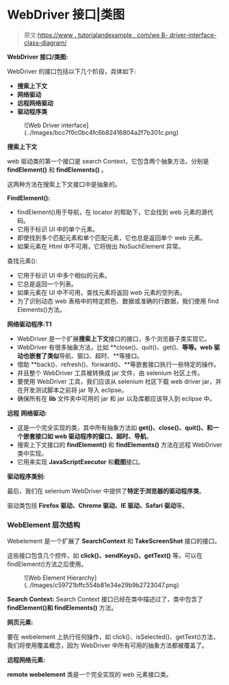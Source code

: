 # WebDriver 接口|类图

> 原文:[https://www . tutorialandexample . com/we B- driver-interface-class-diagram/](https://www.tutorialandexample.com/web-driver-interface-class-diagram/)

**WebDriver 接口/类图:**

WebDriver 的接口包括以下几个阶段，具体如下:

*   **搜索上下文**
*   **网络驱动**
*   **远程网络驱动**
*   **驱动程序类**

<figure class="aligncenter">![Web Driver interface](../Images/bcc7f0c0bc4fc6b82416804a2f7b301c.png)</figure>

**搜索上下文**

web 驱动类的第一个接口是 search Context，它包含两个抽象方法，分别是 **findElement()** 和 **findElements()** 。

这两种方法在搜索上下文接口中是抽象的。

**FindElement():**

*   findElement()用于导航，在 locator 的帮助下，它会找到 web 元素的源代码。
*   它用于标识 UI 中的单个元素。
*   即使找到多个匹配元素和单个匹配元素，它也总是返回单个 web 元素。
*   如果元素在 Html 中不可用，它将抛出 NoSuchElement 异常。

查找元素():

*   它用于标识 UI 中多个相似的元素。
*   它总是返回一个列表<web element="">。</web>
*   如果元素在 UI 中不可用，查找元素将返回 web 元素的空列表。
*   为了识别动态 web 表格中的特定颜色、数据或准确的行数据，我们使用 find Elements()方法。

**网络驱动程序:T1**

*   WebDriver 是一个扩展**搜索上下文**接口的接口，多个浏览器子类实现它。
*   WebDriver 有很多抽象方法，比如 **close()、quit()、get()、**等等。web 驱动也嵌套了类似**导航、窗口、超时、**等接口。
*   借助 **back()、refresh()、forward()、**等嵌套接口执行一些特定的操作。
*   并且整个 WebDriver 工具被转换成 jar 文件，由 selenium 社区上传。
*   要使用 WebDriver 工具，我们应该从 selenium 社区下载 web driver jar，并在开发测试脚本之前将 jar 导入 eclipse。
*   确保所有在 **lib** 文件夹中可用的 jar 和 jar 以及库都应该导入到 eclipse 中。

**远程** **网络驱动:**

*   这是一个完全实现的类，其中所有抽象方法如 **get()、close()、quit()、**和一个嵌套接口如 web 驱动程序的**窗口、超时、导航**。
*   搜索上下文接口的 **findElement()** 和 **findElements()** 方法在远程 WebDriver 类中实现。
*   它用来实现 **JavaScriptExecutor** 和**截图**接口。

**驱动程序类别:**

最后，我们在 selenium WebDriver 中提供了**特定于浏览器的驱动程序类**。

驱动类包括 **Firefox 驱动、Chrome 驱动、IE 驱动、Safari 驱动**等。

### WebElement 层次结构

Webelement 是一个扩展了 **SearchContext** 和 **TakeScreenShot** 接口的接口。

这些接口包含几个控件，如 **click()、sendKeys()、getText()** 等。可以在 findElement()方法之后使用。

<figure class="aligncenter">![Web Element Hierarchy](../Images/c59721bffc554b81e34e29b9b2723047.png)</figure>

**Search Context:**
Search Context 接口已经在类中描述过了，类中包含了 **findElement()和 findElements()** 方法。

**网页元素:**

要在 webelement 上执行任何操作，如 click()、isSelected()、getText()方法，我们将使用覆盖概念，因为 WebDriver 中所有可用的抽象方法都被覆盖了。

**远程网络元素:**

**remote webelement** 类是一个完全实现的 web 元素接口类。